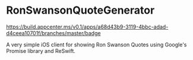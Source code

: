 # RonSwansonQuoteGenerator

https://build.appcenter.ms/v0.1/apps/a68d43b9-3119-4bbc-adad-d4ceea10701f/branches/master/badge

A very simple iOS client for showing Ron Swanson Quotes using Google's Promise library and ReSwift.
